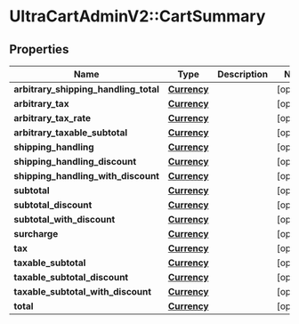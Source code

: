 # UltraCartAdminV2::CartSummary

## Properties
Name | Type | Description | Notes
------------ | ------------- | ------------- | -------------
**arbitrary_shipping_handling_total** | [**Currency**](Currency.md) |  | [optional] 
**arbitrary_tax** | [**Currency**](Currency.md) |  | [optional] 
**arbitrary_tax_rate** | [**Currency**](Currency.md) |  | [optional] 
**arbitrary_taxable_subtotal** | [**Currency**](Currency.md) |  | [optional] 
**shipping_handling** | [**Currency**](Currency.md) |  | [optional] 
**shipping_handling_discount** | [**Currency**](Currency.md) |  | [optional] 
**shipping_handling_with_discount** | [**Currency**](Currency.md) |  | [optional] 
**subtotal** | [**Currency**](Currency.md) |  | [optional] 
**subtotal_discount** | [**Currency**](Currency.md) |  | [optional] 
**subtotal_with_discount** | [**Currency**](Currency.md) |  | [optional] 
**surcharge** | [**Currency**](Currency.md) |  | [optional] 
**tax** | [**Currency**](Currency.md) |  | [optional] 
**taxable_subtotal** | [**Currency**](Currency.md) |  | [optional] 
**taxable_subtotal_discount** | [**Currency**](Currency.md) |  | [optional] 
**taxable_subtotal_with_discount** | [**Currency**](Currency.md) |  | [optional] 
**total** | [**Currency**](Currency.md) |  | [optional] 



